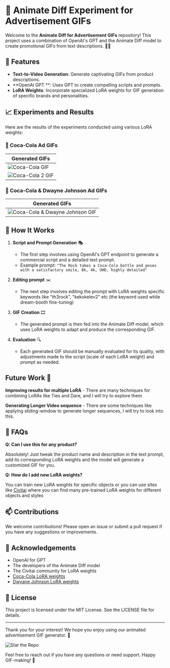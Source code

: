 # 🎥 Animate Diff Experiment for Advertisement GIFs

Welcome to the **Animate Diff for Advertisement GIFs** repository! This project uses a combination of OpenAI's GPT and the Animate Diff model to create promotional GIFs from text descriptions. 📝✨

## 🚀 Features

- **Text-to-Video Generation**: Generate captivating GIFs from product descriptions.
- **OpenAI GPT **: Uses GPT to create compelling scripts and prompts.
- **LoRA Weights**: Incorporate specialized LoRA weights for GIF generation of specific brands and personalities.

## 📈 Experiments and Results

Here are the results of the experiments conducted using various LoRA weights:

### 🥤 Coca-Cola Ad GIFs

| Generated GIFs |
|---|
| ![Coca-Cola GIF](https://github.com/abhijitpal1247/animatediff_exp/assets/69110711/890bbf16-3da7-4223-b872-33f5124ea6d9) |
| ![Coca-Cola 2 GIF](https://github.com/abhijitpal1247/animatediff_exp/assets/69110711/e6e3c141-35ad-42f0-b939-7fdff6db06ff)


### 💪 Coca-Cola & Dwayne Johnson Ad GIFs

| Generated GIFs |
|---|
| ![Coca-Cola & Dwayne Johnson GIF](https://github.com/abhijitpal1247/animatediff_exp/assets/69110711/a411afa1-de9b-4567-9b8e-184e2c4d01b3) |

## 🧠 How It Works

1. **Script and Prompt Generation** 🎭
    - The first step involves using OpenAI's GPT endpoint to generate a commercial script and a detailed text prompt.
    - Example prompt: `"The Rock takes a Coca-Cola bottle and poses with a satisfactory smile, 8k, 4k, UHD, highly detailed"`
2. **Editing prompt** ✂️
    - The next step involves editing the prompt with LoRA weights specific keywords like "th3rock", "kekokelev2" etc (the keyword used while dream-booth fine-tuning)

3. **GIF Creation** 🎞️
    - The generated prompt is then fed into the Animate Diff model, which uses LoRA weights to adapt and produce the corresponding GIF.

4. **Evaluation** 🔍
    - Each generated GIF should be manually evaluated for its quality, with adjustments made to the script (scale of each LoRA weight) and prompt as needed.

## Future Work 📝

  **Improving results for multiple LoRA**
    - There are many techniques for combining LoRAs like Ties and Dare, and I will try to explore them
    
  **Generating Longer Video sequence**
    - There are some techniques like applying sliding-window to generate longer sequences, I will try to look into this.

## 🤔 FAQs

**Q: Can I use this for any product?**

Absolutely! Just tweak the product name and description in the text prompt, add its corresponding LoRA weights and the model will generate a customized GIF for you.

**Q: How do I add new LoRA weights?**

You can train new LoRA weights for specific objects or you can use sites like [Civitai](https://civitai.com/) where you can find many pre-trained LoRA weights for different objects and styles

## 📫 Contributions

We welcome contributions! Please open an issue or submit a pull request if you have any suggestions or improvements.

## 🙏 Acknowledgements

- OpenAI for GPT
- The developers of the Animate Diff model
- The Civitai community for LoRA weights
- [Coca-Cola LoRA weights](https://civitai.com/models/215825/norfleet-coke-commercials)
- [Dwyane Johnson LoRA weights](https://civitai.com/models/22345/dwayne-the-rock-johnsonlora)

## 📜 License

This project is licensed under the MIT License. See the LICENSE file for details.

---

Thank you for your interest! We hope you enjoy using our animated advertisement GIF generator. 🎉

![Star the Repo](https://img.shields.io/github/stars/abhijitpal1247/animatediff_exp?style=social)

Feel free to reach out if you have any questions or need support. Happy GIF-making! 🚀

